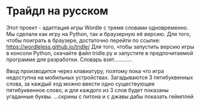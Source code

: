 # Трайдл на русском
Этот проект - адаптация игры Wordle с тремя словами одновременно. Мы сделали как игру на Python, так и браузерную её версию. 
Для того, чтобы поиграть в браузере, достаточно перейти по ссылке: https://wordleless.github.io/tridle/
Для того, чтобы запустить версию игры в консоли Python, скачайте файл tridle.py и запустите в предпочитаемой программе для разработки.
Словарь взят............

Ввод производится через клавиатуру, поэтому пока что игра недоступна на мобильных устройствах. Загадываются 3 пятибуквенных слова, за каждый ход можно ввести одно существующее пятибуквенное слово, и для каждого из 3 слов будет показаны угаданные буквы.
...скрины с питона и с джавы дабы показать геймплей
